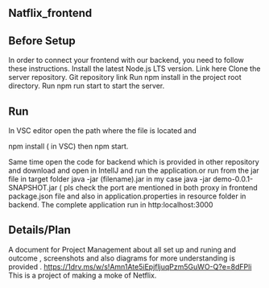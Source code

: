 ## Natflix_frontend
## Before Setup
In order to connect your frontend with our backend, you need to follow these instructions. Install the latest Node.js LTS version. Link here Clone the server repository. Git repository link Run npm install in the project root directory. Run npm run start to start the server.
## Run
In VSC editor open the path where the file is located and

npm install ( in VSC) then npm start.

Same time open the code for backend which is provided in other repository and download and open in IntellJ and run the application.or run from the jar file in target folder  java -jar (filename).jar in my case java -jar demo-0.0.1-SNAPSHOT.jar
( pls check the port are mentioned in both proxy in frontend package.json file and also in application.properties in resource folder in backend.
The complete application run in http:localhost:3000

## Details/Plan
A document for Project Management about all set up and runing and outcome , screenshots and also diagrams for more understanding is provided . https://1drv.ms/w/s!Amn1Ate5iEpjfljuqPzm5GuWO-Q?e=8dFPli This is a project of making a moke of Netflix.
